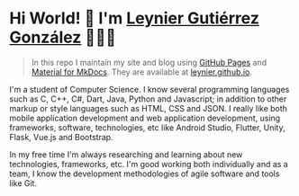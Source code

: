 # Hi World! 👋 I'm [Leynier Gutiérrez González](https://leynier.github.io) 👨🏻‍💻

> In this repo I maintain my site and blog using [GitHub Pages](https://pages.github.com) and [Material for MkDocs](https://squidfunk.github.io/mkdocs-material). They are available at [leynier.github.io](https://leynier.github.io).

I'm a student of Computer Science. I know several programming languages such as C, C++, C#, Dart, Java, Python and Javascript; in addition to other markup or style languages such as HTML, CSS and JSON. I really like both mobile application development and web application development, using frameworks, software, technologies, etc like Android Studio, Flutter, Unity, Flask, Vue.js and Bootstrap.

In my free time I'm always researching and learning about new technologies, frameworks, etc. I'm good working both individually and as a team, I know the development methodologies of agile software and tools like Git.
